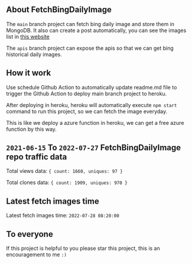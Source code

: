 ## About FetchBingDailyImage

The `main` branch project can fetch bing daily image and store them in MongoDB.
It also can create a post automatically, you can see the images list in [this website](https://oursalbum.netlify.app)

The `apis` branch project can expose the apis so that we can get bing historical daily images.

## How it work

Use schedule Github Action to automatically update readme.md file to trigger the Github Action to deploy main branch project to heroku.

After deploying in heroku, heroku will automatically execute `npm start` command to run this project, so we can fetch the image everyday.

This is like we deploy a azure function in heroku, we can get a free azure function by this way.

## `2021-06-15` To `2022-07-27` FetchBingDailyImage repo traffic data

Total views data: `{ count: 1660, uniques: 97 }`

Total clones data: `{ count: 1909, uniques: 970 }`

## Latest fetch images time

Latest fetch images time: `2022-07-28 08:20:00`

## To everyone

If this project is helpful to you please star this project, this is an encouragement to me `:)`



